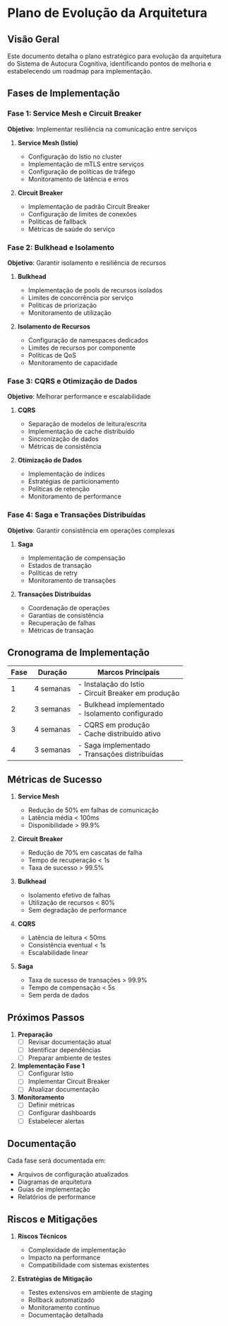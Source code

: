 # Plano de Evolução da Arquitetura

## Visão Geral

Este documento detalha o plano estratégico para evolução da arquitetura do Sistema de Autocura Cognitiva, identificando pontos de melhoria e estabelecendo um roadmap para implementação.

## Fases de Implementação

### Fase 1: Service Mesh e Circuit Breaker
**Objetivo**: Implementar resiliência na comunicação entre serviços

1. **Service Mesh (Istio)**
   - Configuração do Istio no cluster
   - Implementação de mTLS entre serviços
   - Configuração de políticas de tráfego
   - Monitoramento de latência e erros

2. **Circuit Breaker**
   - Implementação de padrão Circuit Breaker
   - Configuração de limites de conexões
   - Políticas de fallback
   - Métricas de saúde do serviço

### Fase 2: Bulkhead e Isolamento
**Objetivo**: Garantir isolamento e resiliência de recursos

1. **Bulkhead**
   - Implementação de pools de recursos isolados
   - Limites de concorrência por serviço
   - Políticas de priorização
   - Monitoramento de utilização

2. **Isolamento de Recursos**
   - Configuração de namespaces dedicados
   - Limites de recursos por componente
   - Políticas de QoS
   - Monitoramento de capacidade

### Fase 3: CQRS e Otimização de Dados
**Objetivo**: Melhorar performance e escalabilidade

1. **CQRS**
   - Separação de modelos de leitura/escrita
   - Implementação de cache distribuído
   - Sincronização de dados
   - Métricas de consistência

2. **Otimização de Dados**
   - Implementação de índices
   - Estratégias de particionamento
   - Políticas de retenção
   - Monitoramento de performance

### Fase 4: Saga e Transações Distribuídas
**Objetivo**: Garantir consistência em operações complexas

1. **Saga**
   - Implementação de compensação
   - Estados de transação
   - Políticas de retry
   - Monitoramento de transações

2. **Transações Distribuídas**
   - Coordenação de operações
   - Garantias de consistência
   - Recuperação de falhas
   - Métricas de transação

## Cronograma de Implementação

| Fase | Duração | Marcos Principais |
|------|---------|-------------------|
| 1    | 4 semanas | - Instalação do Istio<br>- Circuit Breaker em produção |
| 2    | 3 semanas | - Bulkhead implementado<br>- Isolamento configurado |
| 3    | 4 semanas | - CQRS em produção<br>- Cache distribuído ativo |
| 4    | 3 semanas | - Saga implementado<br>- Transações distribuídas |

## Métricas de Sucesso

1. **Service Mesh**
   - Redução de 50% em falhas de comunicação
   - Latência média < 100ms
   - Disponibilidade > 99.9%

2. **Circuit Breaker**
   - Redução de 70% em cascatas de falha
   - Tempo de recuperação < 1s
   - Taxa de sucesso > 99.5%

3. **Bulkhead**
   - Isolamento efetivo de falhas
   - Utilização de recursos < 80%
   - Sem degradação de performance

4. **CQRS**
   - Latência de leitura < 50ms
   - Consistência eventual < 1s
   - Escalabilidade linear

5. **Saga**
   - Taxa de sucesso de transações > 99.9%
   - Tempo de compensação < 5s
   - Sem perda de dados

## Próximos Passos

1. **Preparação**
   - [ ] Revisar documentação atual
   - [ ] Identificar dependências
   - [ ] Preparar ambiente de testes

2. **Implementação Fase 1**
   - [ ] Configurar Istio
   - [ ] Implementar Circuit Breaker
   - [ ] Atualizar documentação

3. **Monitoramento**
   - [ ] Definir métricas
   - [ ] Configurar dashboards
   - [ ] Estabelecer alertas

## Documentação

Cada fase será documentada em:
- Arquivos de configuração atualizados
- Diagramas de arquitetura
- Guias de implementação
- Relatórios de performance

## Riscos e Mitigações

1. **Riscos Técnicos**
   - Complexidade de implementação
   - Impacto na performance
   - Compatibilidade com sistemas existentes

2. **Estratégias de Mitigação**
   - Testes extensivos em ambiente de staging
   - Rollback automatizado
   - Monitoramento contínuo
   - Documentação detalhada 